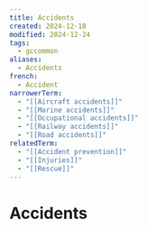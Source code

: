 ```yaml
---
title: Accidents
created: 2024-12-18
modified: 2024-12-24
tags:
  - gccommon
aliases:
  - Accidents
french:
  - Accident
narrowerTerm:
  - "[[Aircraft accidents]]"
  - "[[Marine accidents]]"
  - "[[Occupational accidents]]"
  - "[[Railway accidents]]"
  - "[[Road accidents]]"
relatedTerm:
  - "[[Accident prevention]]"
  - "[[Injuries]]"
  - "[[Rescue]]"
---
```

# Accidents
